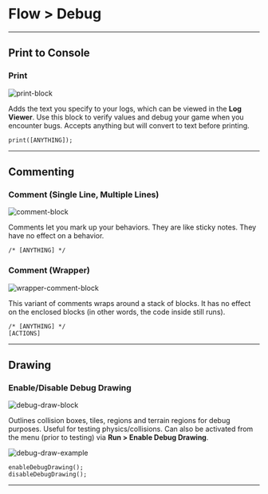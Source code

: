 # Flow > Debug

***

## Print to Console

### Print

![print-block](http://static.stencyl.com/pedia2/blocks/flow/flow_debug/Print2.png)

Adds the text you specify to your logs, which can be viewed in the **Log Viewer**. Use this block to verify values and debug your game when you encounter bugs. Accepts anything but will convert to text before printing.

```
print([ANYTHING]);
```

***

## Commenting

### Comment (Single Line, Multiple Lines)

![comment-block](http://static.stencyl.com/pedia2/blocks/flow/flow_debug/CommentBlocks.png)

Comments let you mark up your behaviors. They are like sticky notes. They have no effect on a behavior.

```
/* [ANYTHING] */
```

### Comment (Wrapper)

![wrapper-comment-block](http://static.stencyl.com/pedia2/blocks/flow/flow_debug/CommentWrapper.png)

This variant of comments wraps around a stack of blocks. It has no effect on the enclosed blocks (in other words, the code inside still runs).

```
/* [ANYTHING] */
[ACTIONS]
```

***

## Drawing

### Enable/Disable Debug Drawing

![debug-draw-block](http://static.stencyl.com/pedia2/blocks/flow/flow_debug/DebugDrawing.png)

Outlines collision boxes, tiles, regions and terrain regions for debug purposes. Useful for testing physics/collisions. Can also be activated from the menu (prior to testing) via **Run > Enable Debug Drawing**.

![debug-draw-example](http://static.stencyl.com/pedia2/blocks/flow/flow_debug/DrawingExample1Thumb.png)

```
enableDebugDrawing();
disableDebugDrawing();
```

***
